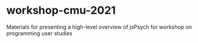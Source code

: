 # workshop-cmu-2021
Materials for presenting a high-level overview of jsPsych for workshop on programming user studies
